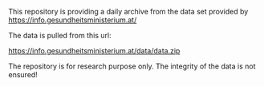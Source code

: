 This repository is providing a daily archive from the data set provided by https://info.gesundheitsministerium.at/

The data is pulled from this url:

https://info.gesundheitsministerium.at/data/data.zip

The repository is for research purpose only. The integrity of the data is not ensured!
